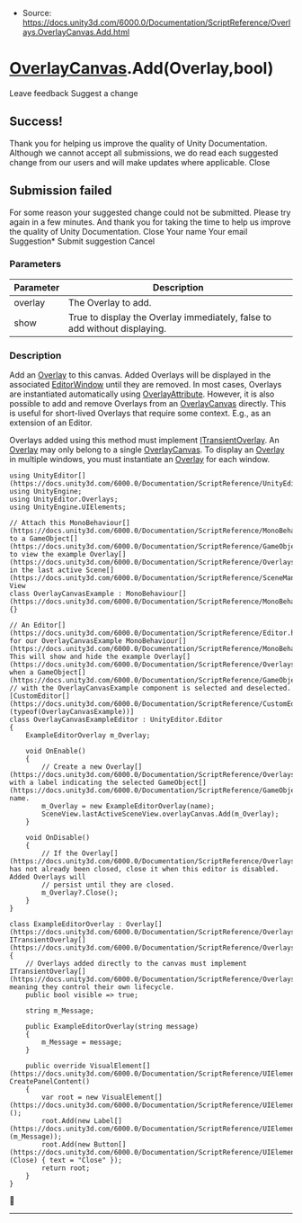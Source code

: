 * Source: https://docs.unity3d.com/6000.0/Documentation/ScriptReference/Overlays.OverlayCanvas.Add.html

#  [OverlayCanvas](https://docs.unity3d.com/6000.0/Documentation/ScriptReference/Overlays.OverlayCanvas.html).Add(Overlay,bool)
Leave feedback
Suggest a change
## Success!
Thank you for helping us improve the quality of Unity Documentation. Although we cannot accept all submissions, we do read each suggested change from our users and will make updates where applicable.
Close
## Submission failed
For some reason your suggested change could not be submitted. Please <a>try again</a> in a few minutes. And thank you for taking the time to help us improve the quality of Unity Documentation.
Close
Your name Your email Suggestion* Submit suggestion
Cancel
### Parameters
Parameter | Description  
---|---  
overlay | The Overlay to add.  
show | True to display the Overlay immediately, false to add without displaying.  
### Description
Add an [Overlay](https://docs.unity3d.com/6000.0/Documentation/ScriptReference/Overlays.Overlay.html) to this canvas. Added Overlays will be displayed in the associated [EditorWindow](https://docs.unity3d.com/6000.0/Documentation/ScriptReference/EditorWindow.html) until they are removed.
In most cases, Overlays are instantiated automatically using [OverlayAttribute](https://docs.unity3d.com/6000.0/Documentation/ScriptReference/Overlays.OverlayAttribute.html). However, it is also possible to add and remove Overlays from an [OverlayCanvas](https://docs.unity3d.com/6000.0/Documentation/ScriptReference/Overlays.OverlayCanvas.html) directly. This is useful for short-lived Overlays that require some context. E.g., as an extension of an Editor.  
  
Overlays added using this method must implement [ITransientOverlay](https://docs.unity3d.com/6000.0/Documentation/ScriptReference/Overlays.ITransientOverlay.html). An [Overlay](https://docs.unity3d.com/6000.0/Documentation/ScriptReference/Overlays.Overlay.html) may only belong to a single [OverlayCanvas](https://docs.unity3d.com/6000.0/Documentation/ScriptReference/Overlays.OverlayCanvas.html). To display an [Overlay](https://docs.unity3d.com/6000.0/Documentation/ScriptReference/Overlays.Overlay.html) in multiple windows, you must instantiate an [Overlay](https://docs.unity3d.com/6000.0/Documentation/ScriptReference/Overlays.Overlay.html) for each window.
```
using UnityEditor[](https://docs.unity3d.com/6000.0/Documentation/ScriptReference/UnityEditor.html);
using UnityEngine;
using UnityEditor.Overlays;
using UnityEngine.UIElements;  
  
// Attach this MonoBehaviour[](https://docs.unity3d.com/6000.0/Documentation/ScriptReference/MonoBehaviour.html) to a GameObject[](https://docs.unity3d.com/6000.0/Documentation/ScriptReference/GameObject.html) to view the example Overlay[](https://docs.unity3d.com/6000.0/Documentation/ScriptReference/Overlays.Overlay.html) in the last active Scene[](https://docs.unity3d.com/6000.0/Documentation/ScriptReference/SceneManagement.Scene.html) View
class OverlayCanvasExample : MonoBehaviour[](https://docs.unity3d.com/6000.0/Documentation/ScriptReference/MonoBehaviour.html) {}  
  
// An Editor[](https://docs.unity3d.com/6000.0/Documentation/ScriptReference/Editor.html) for our OverlayCanvasExample MonoBehaviour[](https://docs.unity3d.com/6000.0/Documentation/ScriptReference/MonoBehaviour.html). This will show and hide the example Overlay[](https://docs.unity3d.com/6000.0/Documentation/ScriptReference/Overlays.Overlay.html) when a GameObject[](https://docs.unity3d.com/6000.0/Documentation/ScriptReference/GameObject.html)
// with the OverlayCanvasExample component is selected and deselected.
[CustomEditor[](https://docs.unity3d.com/6000.0/Documentation/ScriptReference/CustomEditor.html)(typeof(OverlayCanvasExample))]
class OverlayCanvasExampleEditor : UnityEditor.Editor
{
    ExampleEditorOverlay m_Overlay;  
  
    void OnEnable()
    {
        // Create a new Overlay[](https://docs.unity3d.com/6000.0/Documentation/ScriptReference/Overlays.Overlay.html) with a label indicating the selected GameObject[](https://docs.unity3d.com/6000.0/Documentation/ScriptReference/GameObject.html) name.
        m_Overlay = new ExampleEditorOverlay(name);
        SceneView.lastActiveSceneView.overlayCanvas.Add(m_Overlay);
    }  
  
    void OnDisable()
    {
        // If the Overlay[](https://docs.unity3d.com/6000.0/Documentation/ScriptReference/Overlays.Overlay.html) has not already been closed, close it when this editor is disabled. Added Overlays will
        // persist until they are closed.
        m_Overlay?.Close();
    }
}  
  
class ExampleEditorOverlay : Overlay[](https://docs.unity3d.com/6000.0/Documentation/ScriptReference/Overlays.Overlay.html), ITransientOverlay[](https://docs.unity3d.com/6000.0/Documentation/ScriptReference/Overlays.ITransientOverlay.html)
{
    // Overlays added directly to the canvas must implement ITransientOverlay[](https://docs.unity3d.com/6000.0/Documentation/ScriptReference/Overlays.ITransientOverlay.html), meaning they control their own lifecycle.
    public bool visible => true;  
  
    string m_Message;  
  
    public ExampleEditorOverlay(string message)
    {
        m_Message = message;
    }  
  
    public override VisualElement[](https://docs.unity3d.com/6000.0/Documentation/ScriptReference/UIElements.VisualElement.html) CreatePanelContent()
    {
        var root = new VisualElement[](https://docs.unity3d.com/6000.0/Documentation/ScriptReference/UIElements.VisualElement.html)();
        root.Add(new Label[](https://docs.unity3d.com/6000.0/Documentation/ScriptReference/UIElements.Label.html)(m_Message));
        root.Add(new Button[](https://docs.unity3d.com/6000.0/Documentation/ScriptReference/UIElements.Button.html)(Close) { text = "Close" });
        return root;
    }
}

```

* * *
